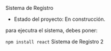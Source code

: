 </h1> Sistema de Registro</h1>

- Estado del proyecto: En construcción.

para ejecutra el sistema, debes poner:

```npm install react```
Sistema de Registro 2

